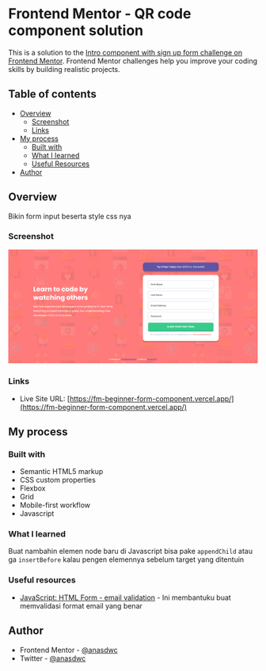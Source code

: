 # Frontend Mentor - QR code component solution

This is a solution to the [Intro component with sign up form challenge on Frontend Mentor](https://www.frontendmentor.io/challenges/intro-component-with-signup-form-5cf91bd49edda32581d28fd1). Frontend Mentor challenges help you improve your coding skills by building realistic projects.

## Table of contents

- [Overview](#overview)
  - [Screenshot](#screenshot)
  - [Links](#links)
- [My process](#my-process)
  - [Built with](#built-with)
  - [What I learned](#what-i-learned)
  - [Useful Resources](#useful-resources)
- [Author](#author)

## Overview

Bikin form input beserta style css nya

### Screenshot

![Desktop Solution](./screenshot.png)

### Links

- Live Site URL: [https://fm-beginner-form-component.vercel.app/](https://fm-beginner-form-component.vercel.app/)

## My process

### Built with

- Semantic HTML5 markup
- CSS custom properties
- Flexbox
- Grid
- Mobile-first workflow
- Javascript

### What I learned

Buat nambahin elemen node baru di Javascript bisa pake `appendChild` atau ga `insertBefore` kalau pengen elemennya sebelum target yang ditentuin

### Useful resources

- [JavaScript: HTML Form - email validation](https://www.w3resource.com/javascript/form/email-validation.php) - Ini membantuku buat memvalidasi format email yang benar

## Author

- Frontend Mentor - [@anasdwc](https://www.frontendmentor.io/profile/anasdwc)
- Twitter - [@anasdwc](https://www.twitter.com/anasdwc)
